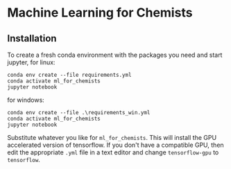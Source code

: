 # Machine Learning for Chemists

## Installation

To create a fresh conda environment with the packages you need and start jupyter,
for linux:

```
conda env create --file requirements.yml
conda activate ml_for_chemists
jupyter notebook
```

for windows:
```
conda env create --file .\requirements_win.yml
conda activate ml_for_chemists
jupyter notebook
```

Substitute whatever you like for `ml_for_chemists`. This will install the GPU accelerated version of tensorflow. 
If you don't have a compatible GPU, then edit the appropriate `.yml` file in a text editor and change `tensorflow-gpu` to `tensorflow`.
